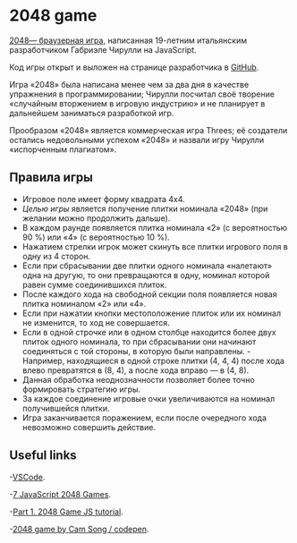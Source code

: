 
# 2048 game

[2048— браузерная игра](https://play2048.co), написанная 19-летним итальянским разработчиком Габриэле Чирулли на JavaScript. 

Код игры открыт и выложен на странице разработчика в [GitHub](https://github.com/gabrielecirulli/2048).

Игра «2048» была написана менее чем за два дня в качестве упражнения в программировании; Чирулли посчитал своё творение «случайным вторжением в игровую индустрию» и не планирует в дальнейшем заниматься разработкой игр. 

Прообразом «2048» является коммерческая игра Threes; её создатели остались недовольными успехом «2048» и назвали игру Чирулли «испорченным плагиатом». 

## Правила игры	

- Игровое поле имеет форму квадрата 4x4. 
- *Целью игры* является получение плитки номинала «2048» (при желании можно продолжить дальше). 
- В каждом раунде появляется плитка номинала «2» (с вероятностью 90 %) или «4» (с вероятностью 10 %).
- Нажатием стрелки игрок может скинуть все плитки игрового поля в одну из 4 сторон. 
- Если при сбрасывании две плитки одного номинала «налетают» одна на другую, то они превращаются в одну, номинал которой равен сумме соединившихся плиток. 
- После каждого хода на свободной секции поля появляется новая плитка номиналом «2» или «4». 
- Если при нажатии кнопки местоположение плиток или их номинал не изменится, то ход не совершается.
- Если в одной строчке или в одном столбце находится более двух плиток одного номинала, то при сбрасывании они начинают соединяться с той стороны, в которую были направлены. - Например, находящиеся в одной строке плитки (4, 4, 4) после хода влево превратятся в (8, 4), а после хода вправо — в (4, 8). 
- Данная обработка неоднозначности позволяет более точно формировать стратегию игры.
- За каждое соединение игровые очки увеличиваются на номинал получившейся плитки.
- Игра заканчивается поражением, если после очередного хода невозможно совершить действие.

## Useful links

-[VSCode](https://bit.ly/VSCode-Editor).

-[7 JavaScript 2048 Games](https://freefrontend.com/javascript-2048-games/).

-[Part 1. 2048 Game JS tutorial](https://m.youtube.com/watch?v=1x3agjoCbTc).

-[2048 game by Cam Song / codepen](https://codepen.io/camsong/pen/wcKrg).
